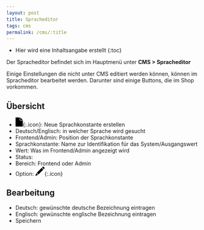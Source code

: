 ```yaml
---
layout: post
title: Spracheditor
tags: cms
permalink: /cms/:title
---
```



+ Hier wird eine Inhaltsangabe erstellt
{:toc}


Der Spracheditor befindet sich im Hauptmenü unter **CMS > Spracheditor**


Einige Einstellungen die nicht unter CMS editiert werden können, können im Spracheditor bearbeitet werden. Darunter sind einige Buttons, die im Shop vorkommen.




 ## Übersicht




- ![Neu][1]{:.icon}: Neue Sprachkonstante erstellen
- Deutsch/Englisch: in welcher Sprache wird gesucht
- Frontend/Admin: Position der Sprachkonstante
- Sprachkonstante: Name zur Identifikation für das System/Ausgangswert
- Wert: Was im Frontend/Admin angezeigt wird
- Status:
- Bereich: Frontend oder Admin
- Option: ![Stift][2]{:.icon}




## Bearbeitung




- Deutsch: gewünschte deutsche Bezeichnung eintragen
- Englisch: gewünschte englische Bezeichnung eintragen
- Speichern




















[1]: /img/glyphicons/glyphicons-37-file.png
[2]: /img/glyphicons/glyphicons-31-pencil.png
